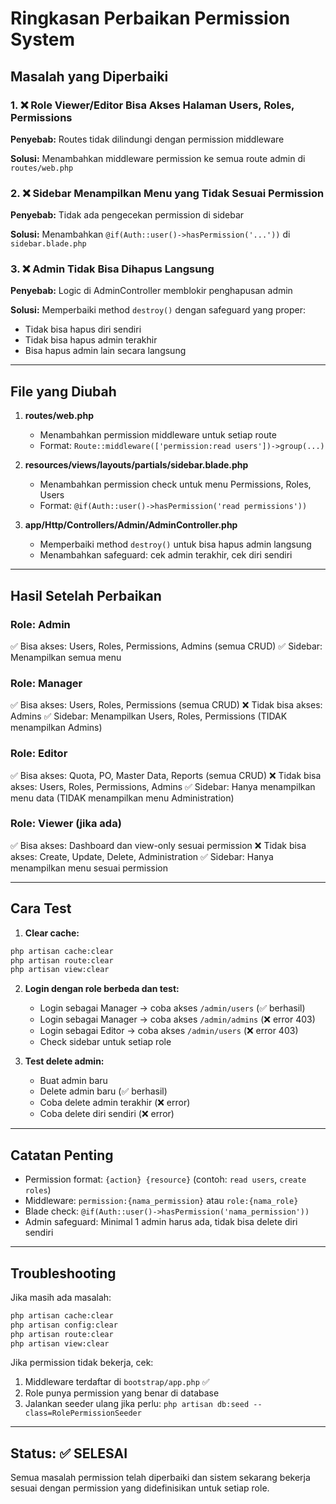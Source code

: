 # Ringkasan Perbaikan Permission System

## Masalah yang Diperbaiki

### 1. ❌ Role Viewer/Editor Bisa Akses Halaman Users, Roles, Permissions
**Penyebab:** Routes tidak dilindungi dengan permission middleware

**Solusi:** Menambahkan middleware permission ke semua route admin di `routes/web.php`

### 2. ❌ Sidebar Menampilkan Menu yang Tidak Sesuai Permission
**Penyebab:** Tidak ada pengecekan permission di sidebar

**Solusi:** Menambahkan `@if(Auth::user()->hasPermission('...'))` di `sidebar.blade.php`

### 3. ❌ Admin Tidak Bisa Dihapus Langsung
**Penyebab:** Logic di AdminController memblokir penghapusan admin

**Solusi:** Memperbaiki method `destroy()` dengan safeguard yang proper:
- Tidak bisa hapus diri sendiri
- Tidak bisa hapus admin terakhir
- Bisa hapus admin lain secara langsung

---

## File yang Diubah

1. **routes/web.php**
   - Menambahkan permission middleware untuk setiap route
   - Format: `Route::middleware(['permission:read users'])->group(...)`

2. **resources/views/layouts/partials/sidebar.blade.php**
   - Menambahkan permission check untuk menu Permissions, Roles, Users
   - Format: `@if(Auth::user()->hasPermission('read permissions'))`

3. **app/Http/Controllers/Admin/AdminController.php**
   - Memperbaiki method `destroy()` untuk bisa hapus admin langsung
   - Menambahkan safeguard: cek admin terakhir, cek diri sendiri

---

## Hasil Setelah Perbaikan

### Role: Admin
✅ Bisa akses: Users, Roles, Permissions, Admins (semua CRUD)
✅ Sidebar: Menampilkan semua menu

### Role: Manager
✅ Bisa akses: Users, Roles, Permissions (semua CRUD)
❌ Tidak bisa akses: Admins
✅ Sidebar: Menampilkan Users, Roles, Permissions (TIDAK menampilkan Admins)

### Role: Editor
✅ Bisa akses: Quota, PO, Master Data, Reports (semua CRUD)
❌ Tidak bisa akses: Users, Roles, Permissions, Admins
✅ Sidebar: Hanya menampilkan menu data (TIDAK menampilkan menu Administration)

### Role: Viewer (jika ada)
✅ Bisa akses: Dashboard dan view-only sesuai permission
❌ Tidak bisa akses: Create, Update, Delete, Administration
✅ Sidebar: Hanya menampilkan menu sesuai permission

---

## Cara Test

1. **Clear cache:**
```bash
php artisan cache:clear
php artisan route:clear
php artisan view:clear
```

2. **Login dengan role berbeda dan test:**
   - Login sebagai Manager → coba akses `/admin/users` (✅ berhasil)
   - Login sebagai Manager → coba akses `/admin/admins` (❌ error 403)
   - Login sebagai Editor → coba akses `/admin/users` (❌ error 403)
   - Check sidebar untuk setiap role

3. **Test delete admin:**
   - Buat admin baru
   - Delete admin baru (✅ berhasil)
   - Coba delete admin terakhir (❌ error)
   - Coba delete diri sendiri (❌ error)

---

## Catatan Penting

- Permission format: `{action} {resource}` (contoh: `read users`, `create roles`)
- Middleware: `permission:{nama_permission}` atau `role:{nama_role}`
- Blade check: `@if(Auth::user()->hasPermission('nama_permission'))`
- Admin safeguard: Minimal 1 admin harus ada, tidak bisa delete diri sendiri

---

## Troubleshooting

Jika masih ada masalah:
```bash
php artisan cache:clear
php artisan config:clear
php artisan route:clear
php artisan view:clear
```

Jika permission tidak bekerja, cek:
1. Middleware terdaftar di `bootstrap/app.php` ✅
2. Role punya permission yang benar di database
3. Jalankan seeder ulang jika perlu: `php artisan db:seed --class=RolePermissionSeeder`

---

## Status: ✅ SELESAI

Semua masalah permission telah diperbaiki dan sistem sekarang bekerja sesuai dengan permission yang didefinisikan untuk setiap role.
